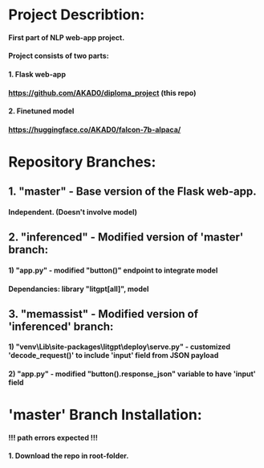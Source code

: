 # Project Describtion:
#### First part of NLP web-app project.
#### Project consists of two parts:
#### 1. Flask web-app
####    https://github.com/AKAD0/diploma_project (this repo)
#### 2. Finetuned model
####    https://huggingface.co/AKAD0/falcon-7b-alpaca/

# Repository Branches:
## 1. "master" - Base version of the Flask web-app.
####               Independent. (Doesn't involve model)
## 2. "inferenced" - Modified version of 'master' branch:
####                   1) "app.py" - modified "button()" endpoint to integrate model
####                   Dependancies: library "litgpt[all]", model
## 3. "memassist" - Modified version of 'inferenced' branch:
####                  1) "venv\Lib\site-packages\litgpt\deploy\serve.py" - customized 'decode_request()' to include 'input' field from JSON payload
####                  2) "app.py" - modified "button().response_json" variable to have 'input' field

# 'master' Branch Installation:
#### !!! path errors expected !!!
#### 1. Download the repo in root-folder.